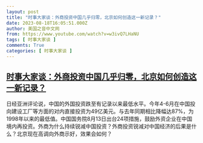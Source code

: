 ```yaml
---
layout: post
title: "时事大家谈：外商投资中国几乎归零，北京如何创造这一新记录？"
date: 2023-08-18T16:05:51.000Z
author: 美国之音中文网
from: https://www.youtube.com/watch?v=w3ivQ7LHaNU
tags: [ 时事大家谈 ]
comments: True
categories: [ 时事大家谈 ]
---
```

<!--1692374751000-->
[时事大家谈：外商投资中国几乎归零，北京如何创造这一新记录？](https://www.youtube.com/watch?v=w3ivQ7LHaNU)
------

<div>
日经亚洲评论说，中国的外国投资跌至有记录以来最低水平。今年4-6月在中国投向建设工厂等方面的对内直接投资为49亿美元。与去年同期相比降幅达87%，为1998年以来的最低值。中国国务院8月13日出台24项措施，鼓励外资企业在中国境内再投资。外商为什么持续锐减中国投资？外商投资锐减对中国经济的后果是什么？北京现在高调向外商示好，效果会如何？
</div>
